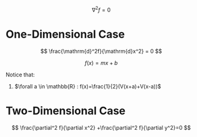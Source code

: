 $$
\nabla^2 f = 0 
$$

# One-Dimensional Case

$$
\frac{\mathrm{d}^2f}{\mathrm{d}x^2} = 0
$$

$$
f(x) = mx+b
$$

Notice that:

1. $\forall a \in \mathbb{R} : f(x)=\frac{1}{2}(V(x+a)+V(x-a))$

# Two-Dimensional Case

$$
\frac{\partial^2 f}{\partial x^2} +\frac{\partial^2 f}{\partial y^2}=0
$$